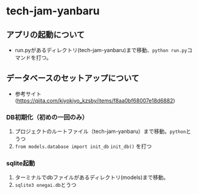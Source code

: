 # tech-jam-yanbaru
## アプリの起動について
- run.pyがあるディレクトリ(tech-jam-yanbaru)まで移動、` python run.py `コマンドを打つ。
## データベースのセットアップについて 
- 参考サイト (https://qiita.com/kiyokiyo_kzsby/items/f8aa0bf68007e18d6882)
### DB初期化（初めの一回のみ）
1. プロジェクトのルートファイル（tech-jam-yanbaru）まで移動。` python `とうつ
1. ` from models.database import init_db `
` init_db() ` を打つ

### sqlite起動
1. ターミナルでdbファイルがあるディレクトリ(models)まで移動。
1. ` sqlite3 onegai.db `とうつ